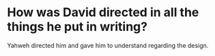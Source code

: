 # How was David directed in all the things he put in writing?

Yahweh directed him and gave him to understand regarding the design.
